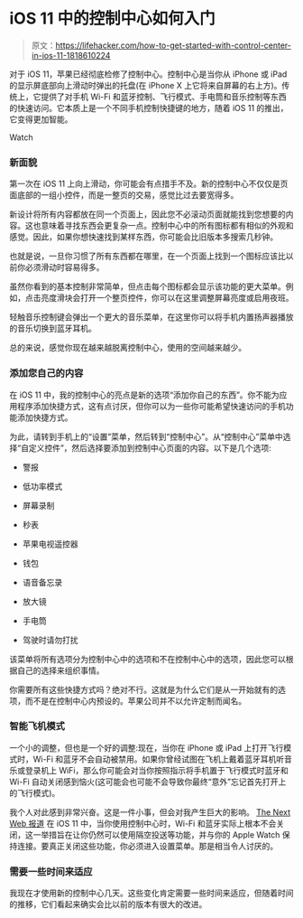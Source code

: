 # iOS 11 中的控制中心如何入门

> 原文：<https://lifehacker.com/how-to-get-started-with-control-center-in-ios-11-1818610224>

对于 iOS 11，苹果已经彻底检修了控制中心。控制中心是当你从 iPhone 或 iPad 的显示屏底部向上滑动时弹出的托盘(在 iPhone X 上它将来自屏幕的右上方)。传统上，它提供了对手机 Wi-Fi 和蓝牙控制、飞行模式、手电筒和音乐控制等东西的快速访问。它本质上是一个不同手机控制快捷键的地方，随着 iOS 11 的推出，它变得更加智能。

Watch

### 新面貌

第一次在 iOS 11 上向上滑动，你可能会有点措手不及。新的控制中心不仅仅是页面底部的一组小控件，而是一整页的交易，感觉比过去要宽得多。

新设计将所有内容都放在同一个页面上，因此您不必滚动页面就能找到您想要的内容。这也意味着寻找东西会更复杂一点。控制中心中的所有图标都有相似的外观和感觉。因此，如果你想快速找到某样东西，你可能会比旧版本多搜索几秒钟。

也就是说，一旦你习惯了所有东西都在哪里，在一个页面上找到一个图标应该比以前你必须滑动时容易得多。

虽然你看到的基本控制非常简单，但点击每个图标都会显示该功能的更大菜单。例如，点击亮度滑块会打开一个整页控件，你可以在这里调整屏幕亮度或启用夜班。

轻触音乐控制键会弹出一个更大的音乐菜单，在这里你可以将手机内置扬声器播放的音乐切换到蓝牙耳机。

总的来说，感觉你现在越来越脱离控制中心，使用的空间越来越少。

### 添加您自己的内容

在 iOS 11 中，我的控制中心的亮点是新的选项“添加你自己的东西”。你不能为应用程序添加快捷方式，这有点讨厌，但你可以为一些你可能希望快速访问的手机功能添加快捷方式。

为此，请转到手机上的“设置”菜单，然后转到“控制中心”。从“控制中心”菜单中选择“自定义控件”，然后选择要添加到控制中心页面的内容。以下是几个选项:

*   警报

*   低功率模式

*   屏幕录制

*   秒表

*   苹果电视遥控器

*   钱包

*   语音备忘录

*   放大镜

*   手电筒

*   驾驶时请勿打扰

该菜单将所有选项分为控制中心中的选项和不在控制中心中的选项，因此您可以根据自己的选择来组织事情。

你需要所有这些快捷方式吗？绝对不行。这就是为什么它们是从一开始就有的选项，而不是在控制中心内预设的。苹果公司并不以允许定制而闻名。

### 智能飞机模式

一个小的调整，但也是一个好的调整:现在，当你在 iPhone 或 iPad 上打开飞行模式时，Wi-Fi 和蓝牙不会自动被禁用。如果你曾经试图在飞机上戴着蓝牙耳机听音乐或登录机上 WiFi，那么你可能会对当你按照指示将手机置于飞行模式时蓝牙和 Wi-Fi 自动关闭感到恼火(这可能会也可能不会导致你最终“意外”忘记首先打开上的飞行模式)。

我个人对此感到非常兴奋。这是一件小事，但会对我产生巨大的影响。 [The Next Web 报道](https://thenextweb.com/apple/2017/09/21/ios-11s-control-center-buttons-dont-actually-turn-off-wi-fi-or-bluetooth-and-thats-a-problem/#.tnw_88NW656p) 在 iOS 11 中，当你使用控制中心时，Wi-Fi 和蓝牙实际上根本不会关闭，这一举措旨在让你仍然可以使用隔空投送等功能，并与你的 Apple Watch 保持连接。要真正关闭这些功能，你必须进入设置菜单。那是相当令人讨厌的。

### 需要一些时间来适应

我现在才使用新的控制中心几天。这些变化肯定需要一些时间来适应，但随着时间的推移，它们看起来确实会比以前的版本有很大的改进。